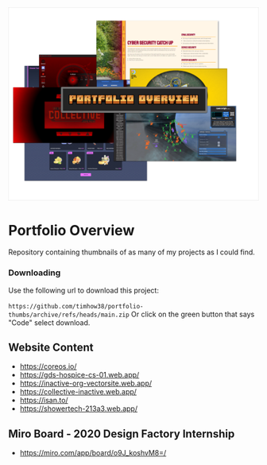 <div align="center">
  <img src="readme-img.png" alt="Thumbnail" />
</div>

# Portfolio Overview

Repository containing thumbnails of as many of my projects as I could find.

### Downloading

Use the following url to download this project: 

`https://github.com/timhow38/portfolio-thumbs/archive/refs/heads/main.zip`
Or click on the green button that says "Code" select download.

## Website Content

  - https://coreos.io/
  - https://gds-hospice-cs-01.web.app/
  - https://inactive-org-vectorsite.web.app/
  - https://collective-inactive.web.app/
  - https://isan.to/
  - https://showertech-213a3.web.app/

## Miro Board - 2020 Design Factory Internship
  - https://miro.com/app/board/o9J_koshvM8=/

